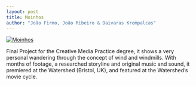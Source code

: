 ```yaml
---
layout: post
title: Moinhos
author: "João Firmo, João Ribeiro & Daivaras Krompalcas"
---
```

[![Moinhos](https://img.youtube.com/vi/XoGkiykXsHo/0.jpg)](https://www.youtube.com/watch?v=XoGkiykXsHo "Moinhos")

Final Project for the Creative Media Practice degree, it shows a very personal wandering through the concept of wind and windmills. With months of footage, a researched storyline and original music and sound, it premiered at the Watershed (Bristol, UK), and featured at the Watershed’s movie cycle.


